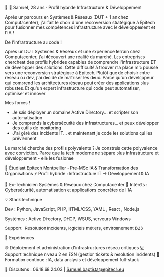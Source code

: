 👋 👋 Samuel, 28 ans - Profil hybride Infrastructure & Développement

Après un parcours en Systèmes & Réseaux (DUT + 1 an chez Computacenter), j'ai fait le choix d'une reconversion stratégique à Epitech pour fusionner mes compétences infrastructure avec le développement et l'IA !

De l'infrastructure au code !

Après un DUT Systèmes & Réseaux et une expérience terrain chez Computacenter, j'ai découvert une réalité du marché. Les entreprises cherchent des profils hybrides capables de comprendre l'infrastructure ET de développer des solutions.
Cette difficulté à trouver ma place m'a poussé vers une reconversion stratégique à Epitech. Plutôt que de choisir entre réseau ou dev, j'ai décidé de maîtriser les deux. Parce qu'un développeur qui comprend les architectures réseau peut créer des applications plus robustes. Et qu'un expert infrastructure qui code peut automatiser, optimiser et innover !

Mes forces !

- Je sais déployer un domaine Active Directory... et scripter son automatisation
- Je comprends la cybersécurité des infrastructures... et peux développer des outils de monitoring
- J'ai géré des incidents IT... et maintenant je code les solutions qui les préviennent

Le marché cherche des profils polyvalents ? Je construis cette polyvalence avec conviction. Parce que la tech moderne ne sépare plus infrastructure et développement - elle les fusionne


🎯 Étudiant Epitech Montpellier - Pre-MSc IA & Transformation des Organisations
⚡ Profil hybride : Infrastructure IT → Développement & IA

💼 Ex-Technicien Systèmes & Réseaux chez Computacenter
🔐 Intérêts : Cybersécurité, automatisation et applications concrètes de l'IA

💡 Stack technique

Dev : Python, JavaScript, PHP, HTML/CSS, YAML , React , Node.js 

Systèmes : Active Directory, DHCP, WSUS, serveurs Windows

Support : Résolution incidents, logiciels métiers, environnement B2B

🔨 Expériences 

🌐 Déploiement et administration d'infrastructures réseau critiques
💻 Support technique niveau 2 en ESN (gestion tickets & résolution incidents)
🧠 Formation continue : IA, data analysis et développement full-stack



📲 Discutons : 06.18.68.24.03 | 
Samuel.baptista@epitech.eu
